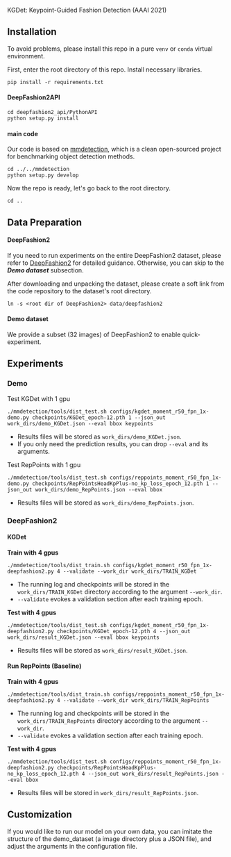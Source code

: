 KGDet: Keypoint-Guided Fashion Detection (AAAI 2021)

## Installation
To avoid problems, please install this repo in a pure `venv` or `conda` virtual environment.

First, enter the root directory of this repo. Install necessary libraries.

```
pip install -r requirements.txt
```

#### DeepFashion2API

```console
cd deepfashion2_api/PythonAPI
python setup.py install
```

#### main code

Our code is based on [mmdetection](https://github.com/open-mmlab/mmdetection), which is a clean open-sourced project for benchmarking object detection methods.

```shell
cd ../../mmdetection
python setup.py develop
```
Now the repo is ready, let's go back to the root directory.

```
cd ..
```



## Data Preparation

#### DeepFashion2

If you need to run experiments on the entire DeepFashion2 dataset, please refer to [DeepFashion2](https://github.com/switchablenorms/DeepFashion2) for detailed guidance. Otherwise, you can skip to the ***Demo dataset*** subsection.

After downloading and unpacking the dataset, please create a soft link from the code repository to the dataset's root directory.

```
ln -s <root dir of DeepFashion2> data/deepfashion2
```

#### Demo dataset

We provide a subset (32 images) of DeepFashion2 to enable quick-experiment.



## Experiments

### Demo

Test KGDet with 1 gpu

```
./mmdetection/tools/dist_test.sh configs/kgdet_moment_r50_fpn_1x-demo.py checkpoints/KGDet_epoch-12.pth 1 --json_out work_dirs/demo_KGDet.json --eval bbox keypoints
```

- Results files will be stored as `work_dirs/demo_KGDet.json`.
- If you only need the prediction results, you can drop `--eval` and its arguments.

Test RepPoints with 1 gpu

```
./mmdetection/tools/dist_test.sh configs/reppoints_moment_r50_fpn_1x-demo.py checkpoints/RepPointsHeadKpPlus-no_kp_loss_epoch_12.pth 1 --json_out work_dirs/demo_RepPoints.json --eval bbox
```

- Results files will be stored as `work_dirs/demo_RepPoints.json`.

### DeepFashion2

#### KGDet

**Train with 4 gpus**

```
./mmdetection/tools/dist_train.sh configs/kgdet_moment_r50_fpn_1x-deepfashion2.py 4 --validate --work_dir work_dirs/TRAIN_KGDet
```

- The running log and checkpoints will be stored in the `work_dirs/TRAIN_KGDet` directory according to the  argument `--work_dir`.
- `--validate` evokes a validation section after each training epoch.

**Test with 4 gpus**

```
./mmdetection/tools/dist_test.sh configs/kgdet_moment_r50_fpn_1x-deepfashion2.py checkpoints/KGDet_epoch-12.pth 4 --json_out work_dirs/result_KGDet.json --eval bbox keypoints
```

- Results files will be stored as `work_dirs/result_KGDet.json`.

#### Run RepPoints (Baseline)

**Train with 4 gpus**

```
./mmdetection/tools/dist_train.sh configs/reppoints_moment_r50_fpn_1x-deepfashion2.py 4 --validate --work_dir work_dirs/TRAIN_RepPoints
```

- The running log and checkpoints will be stored in the `work_dirs/TRAIN_RepPoints` directory according to the  argument `--work_dir`.
- `--validate` evokes a validation section after each training epoch.

**Test with 4 gpus**

```
./mmdetection/tools/dist_test.sh configs/reppoints_moment_r50_fpn_1x-deepfashion2.py checkpoints/RepPointsHeadKpPlus-no_kp_loss_epoch_12.pth 4 --json_out work_dirs/result_RepPoints.json --eval bbox
```

- Results files will be stored in `work_dirs/result_RepPoints.json`.



## Customization

If you would like to run our model on your own data, you can imitate the structure of the demo_dataset (a image directory plus a JSON file), and adjust the arguments in the configuration file.
